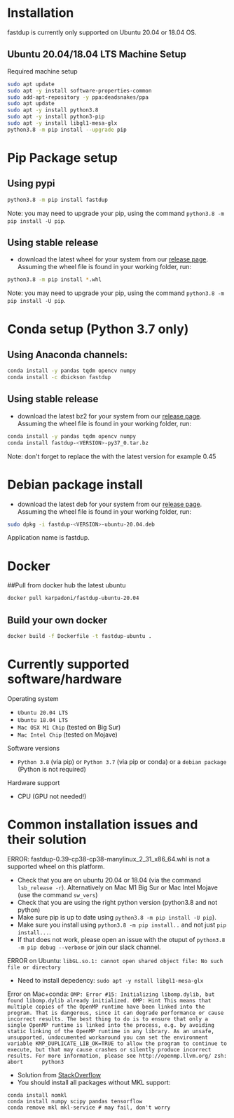 # Installation
fastdup is currently only supported on Ubuntu 20.04 or 18.04 OS.


## Ubuntu 20.04/18.04 LTS Machine Setup
Required machine setup
```bash
sudo apt update
sudo apt -y install software-properties-common
sudo add-apt-repository -y ppa:deadsnakes/ppa
sudo apt update
sudo apt -y install python3.8
sudo apt -y install python3-pip
sudo apt -y install libgl1-mesa-glx
python3.8 -m pip install --upgrade pip
```


# Pip Package setup

## Using pypi

```bash
python3.8 -m pip install fastdup
```

Note: you may need to upgrade your pip, using the command `python3.8 -m pip install -U pip`.

## Using stable release

- download the latest wheel for your system from our [release page](https://github.com/visualdatabase/fastdup/releases). Assuming the wheel file is found in your working folder, run:

```bash
python3.8 -m pip install *.whl
```

Note: you may need to upgrade your pip, using the command `python3.8 -m pip install -U pip`.

# Conda setup (Python 3.7 only)
## Using Anaconda channels:
```bash
conda install -y pandas tqdm opencv numpy
conda install -c dbickson fastdup
```

## Using stable release
- download the latest bz2 for your system from our [release page](https://github.com/visualdatabase/fastdup/releases). Assuming the wheel file is found in your working folder, run:
```bash
conda install -y pandas tqdm opencv numpy
conda install fastdup-<VERSION>-py37_0.tar.bz
```

Note: don't forget to replace the <VERSION> with the latest version for example 0.45


# Debian package install
- download the latest deb for your system from our [release page](https://github.com/visualdatabase/fastdup/releases). Assuming the wheel file is found in your working folder, run:
```bash
sudo dpkg -i fastdup-<VERSION>-ubuntu-20.04.deb
```
Application name is fastdup.

# Docker

##Pull from docker hub the latest ubuntu

```bash
docker pull karpadoni/fastdup-ubuntu-20.04
```


## Build your own docker

```bash
docker build -f Dockerfile -t fastdup-ubuntu .
```




# Currently supported software/hardware

Operating system
- `Ubuntu 20.04 LTS`
- `Ubuntu 18.04 LTS`
- `Mac OSX M1 Chip` (tested on Big Sur)
- `Mac Intel Chip` (tested on Mojave)

Software versions
- `Python 3.8` (via pip) or `Python 3.7` (via pip or conda) or a `debian package` (Python is not required)

Hardware support
- CPU (GPU not needed!)




# Common installation issues and their solution

ERROR: fastdup-0.39-cp38-cp38-manylinux_2_31_x86_64.whl is not a supported wheel on this platform.
- Check that you are on ubuntu 20.04 or 18.04 (via the command `lsb_release -r`). Alternatively on Mac M1 Big Sur or Mac Intel Mojave (use the command `sw_vers`) 
- Check that you are using the right python version (python3.8 and not python) 
- Make sure pip is up to date using `python3.8 -m pip install -U pip`). 
- Make sure you install using `python3.8 -m pip install..` and not just `pip install...`.
- If that does not work, please open an issue with the otuput of `python3.8 -m pip debug --verbose` or join our slack channel.

ERROR on Ubuntu: `libGL.so.1: cannot open shared object file: No such file or directory`
- Need to install depedency: `sudo apt -y nstall libgl1-mesa-glx`

Error on Mac+conda: `OMP: Error #15: Initializing libomp.dylib, but found libomp.dylib already initialized.
OMP: Hint This means that multiple copies of the OpenMP runtime have been linked into the program. That is dangerous, since it can degrade performance or cause incorrect results. The best thing to do is to ensure that only a single OpenMP runtime is linked into the process, e.g. by avoiding static linking of the OpenMP runtime in any library. As an unsafe, unsupported, undocumented workaround you can set the environment variable KMP_DUPLICATE_LIB_OK=TRUE to allow the program to continue to execute, but that may cause crashes or silently produce incorrect results. For more information, please see http://openmp.llvm.org/
zsh: abort      python3`
- Solution from [StackOverflow](https://stackoverflow.com/questions/53014306/error-15-initializing-libiomp5-dylib-but-found-libiomp5-dylib-already-initial)
- You should install all packages without MKL support:
```
conda install nomkl
conda install numpy scipy pandas tensorflow
conda remove mkl mkl-service # may fail, don't worry
```
